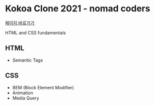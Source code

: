 # Kokoa Clone 2021 - nomad coders

[페이지 바로가기](https://optimizion.github.io/kokoa-clone-2021/)

HTML and CSS fundamentals

## HTML

- Semantic Tags

## CSS

- BEM (Block Element Modifier)
- Animation
- Media Query
